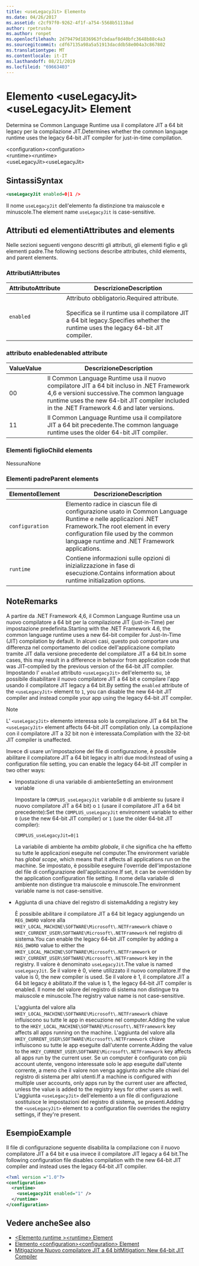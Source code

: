 ```yaml
---
title: <useLegacyJit> Elemento
ms.date: 04/26/2017
ms.assetid: c2cf97f0-9262-4f1f-a754-5568b51110ad
author: rpetrusha
ms.author: ronpet
ms.openlocfilehash: 2d79479d1836963fcbdaaf8d40bfc3648b88c4a3
ms.sourcegitcommit: cdf67135a98a5a51913dacddb58e004a3c867802
ms.translationtype: MT
ms.contentlocale: it-IT
ms.lasthandoff: 08/21/2019
ms.locfileid: "69663403"
---
```

# <a name="uselegacyjit-element"></a><span data-ttu-id="dc7bb-102">Elemento \<useLegacyJit></span><span class="sxs-lookup"><span data-stu-id="dc7bb-102">\<useLegacyJit> Element</span></span>

<span data-ttu-id="dc7bb-103">Determina se Common Language Runtime usa il compilatore JIT a 64 bit legacy per la compilazione JIT.</span><span class="sxs-lookup"><span data-stu-id="dc7bb-103">Determines whether the common language runtime uses the legacy 64-bit JIT compiler for just-in-time compilation.</span></span>  
  
<span data-ttu-id="dc7bb-104">\<configuration></span><span class="sxs-lookup"><span data-stu-id="dc7bb-104">\<configuration></span></span>  
<span data-ttu-id="dc7bb-105">\<runtime></span><span class="sxs-lookup"><span data-stu-id="dc7bb-105">\<runtime></span></span>  
<span data-ttu-id="dc7bb-106">\<useLegacyJit></span><span class="sxs-lookup"><span data-stu-id="dc7bb-106">\<useLegacyJit></span></span>
  
## <a name="syntax"></a><span data-ttu-id="dc7bb-107">Sintassi</span><span class="sxs-lookup"><span data-stu-id="dc7bb-107">Syntax</span></span>  
  
```xml
<useLegacyJit enabled=0|1 />
```

<span data-ttu-id="dc7bb-108">Il nome `useLegacyJit` dell'elemento fa distinzione tra maiuscole e minuscole.</span><span class="sxs-lookup"><span data-stu-id="dc7bb-108">The element name `useLegacyJit` is case-sensitive.</span></span>
  
## <a name="attributes-and-elements"></a><span data-ttu-id="dc7bb-109">Attributi ed elementi</span><span class="sxs-lookup"><span data-stu-id="dc7bb-109">Attributes and elements</span></span>

<span data-ttu-id="dc7bb-110">Nelle sezioni seguenti vengono descritti gli attributi, gli elementi figlio e gli elementi padre.</span><span class="sxs-lookup"><span data-stu-id="dc7bb-110">The following sections describe attributes, child elements, and parent elements.</span></span>  
  
### <a name="attributes"></a><span data-ttu-id="dc7bb-111">Attributi</span><span class="sxs-lookup"><span data-stu-id="dc7bb-111">Attributes</span></span>  
  
| <span data-ttu-id="dc7bb-112">Attributo</span><span class="sxs-lookup"><span data-stu-id="dc7bb-112">Attribute</span></span> | <span data-ttu-id="dc7bb-113">Descrizione</span><span class="sxs-lookup"><span data-stu-id="dc7bb-113">Description</span></span>                                                                                   |  
| --------- | --------------------------------------------------------------------------------------------- |  
| `enabled` | <span data-ttu-id="dc7bb-114">Attributo obbligatorio.</span><span class="sxs-lookup"><span data-stu-id="dc7bb-114">Required attribute.</span></span><br><br><span data-ttu-id="dc7bb-115">Specifica se il runtime usa il compilatore JIT a 64 bit legacy.</span><span class="sxs-lookup"><span data-stu-id="dc7bb-115">Specifies whether the runtime uses the legacy 64-bit JIT compiler.</span></span> |  
  
### <a name="enabled-attribute"></a><span data-ttu-id="dc7bb-116">attributo enabled</span><span class="sxs-lookup"><span data-stu-id="dc7bb-116">enabled attribute</span></span>  
  
| <span data-ttu-id="dc7bb-117">Value</span><span class="sxs-lookup"><span data-stu-id="dc7bb-117">Value</span></span> | <span data-ttu-id="dc7bb-118">Descrizione</span><span class="sxs-lookup"><span data-stu-id="dc7bb-118">Description</span></span>                                                                                                         |  
| ----- | ------------------------------------------------------------------------------------------------------------------- |  
| <span data-ttu-id="dc7bb-119">0</span><span class="sxs-lookup"><span data-stu-id="dc7bb-119">0</span></span>     | <span data-ttu-id="dc7bb-120">Il Common Language Runtime usa il nuovo compilatore JIT a 64 bit incluso in .NET Framework 4,6 e versioni successive.</span><span class="sxs-lookup"><span data-stu-id="dc7bb-120">The common language runtime uses the new 64-bit JIT compiler included in the .NET Framework 4.6 and later versions.</span></span> |  
| <span data-ttu-id="dc7bb-121">1</span><span class="sxs-lookup"><span data-stu-id="dc7bb-121">1</span></span>     | <span data-ttu-id="dc7bb-122">Il Common Language Runtime usa il compilatore JIT a 64 bit precedente.</span><span class="sxs-lookup"><span data-stu-id="dc7bb-122">The common language runtime uses the older 64-bit JIT compiler.</span></span>                                                     |  
  
### <a name="child-elements"></a><span data-ttu-id="dc7bb-123">Elementi figlio</span><span class="sxs-lookup"><span data-stu-id="dc7bb-123">Child elements</span></span>

<span data-ttu-id="dc7bb-124">Nessuna</span><span class="sxs-lookup"><span data-stu-id="dc7bb-124">None</span></span>
  
### <a name="parent-elements"></a><span data-ttu-id="dc7bb-125">Elementi padre</span><span class="sxs-lookup"><span data-stu-id="dc7bb-125">Parent elements</span></span>  
  
| <span data-ttu-id="dc7bb-126">Elemento</span><span class="sxs-lookup"><span data-stu-id="dc7bb-126">Element</span></span>         | <span data-ttu-id="dc7bb-127">Descrizione</span><span class="sxs-lookup"><span data-stu-id="dc7bb-127">Description</span></span>                                                                                                       |  
| --------------- | ----------------------------------------------------------------------------------------------------------------- |  
| `configuration` | <span data-ttu-id="dc7bb-128">Elemento radice in ciascun file di configurazione usato in Common Language Runtime e nelle applicazioni .NET Framework.</span><span class="sxs-lookup"><span data-stu-id="dc7bb-128">The root element in every configuration file used by the common language runtime and .NET Framework applications.</span></span> |  
| `runtime`       | <span data-ttu-id="dc7bb-129">Contiene informazioni sulle opzioni di inizializzazione in fase di esecuzione.</span><span class="sxs-lookup"><span data-stu-id="dc7bb-129">Contains information about runtime initialization options.</span></span>                                                        |  
  
## <a name="remarks"></a><span data-ttu-id="dc7bb-130">Note</span><span class="sxs-lookup"><span data-stu-id="dc7bb-130">Remarks</span></span>  

<span data-ttu-id="dc7bb-131">A partire da .NET Framework 4,6, il Common Language Runtime usa un nuovo compilatore a 64 bit per la compilazione JIT (just-in-Time) per impostazione predefinita.</span><span class="sxs-lookup"><span data-stu-id="dc7bb-131">Starting with the .NET Framework 4.6, the common language runtime uses a new 64-bit compiler for Just-In-Time (JIT) compilation by default.</span></span> <span data-ttu-id="dc7bb-132">In alcuni casi, questo può comportare una differenza nel comportamento del codice dell'applicazione compilato tramite JIT dalla versione precedente del compilatore JIT a 64 bit.</span><span class="sxs-lookup"><span data-stu-id="dc7bb-132">In some cases, this may result in a difference in behavior from application code that was JIT-compiled by the previous version of the 64-bit JIT compiler.</span></span> <span data-ttu-id="dc7bb-133">Impostando l' `enabled` attributo `<useLegacyJit>` dell'elemento su, `1`è possibile disabilitare il nuovo compilatore JIT a 64 bit e compilare l'app usando il compilatore JIT legacy a 64 bit.</span><span class="sxs-lookup"><span data-stu-id="dc7bb-133">By setting the `enabled` attribute of the `<useLegacyJit>` element to `1`, you can disable the new 64-bit JIT compiler and instead compile your app using the legacy 64-bit JIT compiler.</span></span>  
  
> [!NOTE]
> <span data-ttu-id="dc7bb-134">L' `<useLegacyJit>` elemento interessa solo la compilazione JIT a 64 bit.</span><span class="sxs-lookup"><span data-stu-id="dc7bb-134">The `<useLegacyJit>` element affects 64-bit JIT compilation only.</span></span> <span data-ttu-id="dc7bb-135">La compilazione con il compilatore JIT a 32 bit non è interessata.</span><span class="sxs-lookup"><span data-stu-id="dc7bb-135">Compilation with the 32-bit JIT compiler is unaffected.</span></span>  
  
<span data-ttu-id="dc7bb-136">Invece di usare un'impostazione del file di configurazione, è possibile abilitare il compilatore JIT a 64 bit legacy in altri due modi:</span><span class="sxs-lookup"><span data-stu-id="dc7bb-136">Instead of using a configuration file setting, you can enable the legacy 64-bit JIT compiler in two other ways:</span></span>  
  
- <span data-ttu-id="dc7bb-137">Impostazione di una variabile di ambiente</span><span class="sxs-lookup"><span data-stu-id="dc7bb-137">Setting an environment variable</span></span>

  <span data-ttu-id="dc7bb-138">Impostare la `COMPLUS_useLegacyJit` variabile `0` di ambiente su (usare il nuovo compilatore JIT a 64 bit) o `1` (usare il compilatore JIT a 64 bit precedente):</span><span class="sxs-lookup"><span data-stu-id="dc7bb-138">Set the `COMPLUS_useLegacyJit` environment variable to either `0` (use the new 64-bit JIT compiler) or `1` (use the older 64-bit JIT compiler):</span></span>
  
  ```  
  COMPLUS_useLegacyJit=0|1  
  ```  
  
  <span data-ttu-id="dc7bb-139">La variabile di ambiente ha *ambito globale*, il che significa che ha effetto su tutte le applicazioni eseguite nel computer.</span><span class="sxs-lookup"><span data-stu-id="dc7bb-139">The environment variable has *global scope*, which means that it affects all applications run on the machine.</span></span> <span data-ttu-id="dc7bb-140">Se impostato, è possibile eseguire l'override dell'impostazione del file di configurazione dell'applicazione.</span><span class="sxs-lookup"><span data-stu-id="dc7bb-140">If set, it can be overridden by the application configuration file setting.</span></span> <span data-ttu-id="dc7bb-141">Il nome della variabile di ambiente non distingue tra maiuscole e minuscole.</span><span class="sxs-lookup"><span data-stu-id="dc7bb-141">The environment variable name is not case-sensitive.</span></span>
  
- <span data-ttu-id="dc7bb-142">Aggiunta di una chiave del registro di sistema</span><span class="sxs-lookup"><span data-stu-id="dc7bb-142">Adding a registry key</span></span>

  <span data-ttu-id="dc7bb-143">È possibile abilitare il compilatore JIT a 64 bit legacy aggiungendo un `REG_DWORD` valore alla `HKEY_LOCAL_MACHINE\SOFTWARE\Microsoft\.NETFramework` chiave o `HKEY_CURRENT_USER\SOFTWARE\Microsoft\.NETFramework` nel registro di sistema.</span><span class="sxs-lookup"><span data-stu-id="dc7bb-143">You can enable the legacy 64-bit JIT compiler by adding a `REG_DWORD` value to either the `HKEY_LOCAL_MACHINE\SOFTWARE\Microsoft\.NETFramework` or `HKEY_CURRENT_USER\SOFTWARE\Microsoft\.NETFramework` key in the registry.</span></span> <span data-ttu-id="dc7bb-144">Il valore è denominato `useLegacyJit`.</span><span class="sxs-lookup"><span data-stu-id="dc7bb-144">The value is named `useLegacyJit`.</span></span> <span data-ttu-id="dc7bb-145">Se il valore è 0, viene utilizzato il nuovo compilatore.</span><span class="sxs-lookup"><span data-stu-id="dc7bb-145">If the value is 0, the new compiler is used.</span></span> <span data-ttu-id="dc7bb-146">Se il valore è 1, il compilatore JIT a 64 bit legacy è abilitato.</span><span class="sxs-lookup"><span data-stu-id="dc7bb-146">If the value is 1, the legacy 64-bit JIT compiler is enabled.</span></span> <span data-ttu-id="dc7bb-147">Il nome del valore del registro di sistema non distingue tra maiuscole e minuscole.</span><span class="sxs-lookup"><span data-stu-id="dc7bb-147">The registry value name is not case-sensitive.</span></span>
  
  <span data-ttu-id="dc7bb-148">L'aggiunta del valore alla `HKEY_LOCAL_MACHINE\SOFTWARE\Microsoft\.NETFramework` chiave influiscono su tutte le app in esecuzione nel computer.</span><span class="sxs-lookup"><span data-stu-id="dc7bb-148">Adding the value to the `HKEY_LOCAL_MACHINE\SOFTWARE\Microsoft\.NETFramework` key affects all apps running on the machine.</span></span> <span data-ttu-id="dc7bb-149">L'aggiunta del valore alla `HKEY_CURRENT_USER\SOFTWARE\Microsoft\.NETFramework` chiave influiscono su tutte le app eseguite dall'utente corrente.</span><span class="sxs-lookup"><span data-stu-id="dc7bb-149">Adding the value to the `HKEY_CURRENT_USER\SOFTWARE\Microsoft\.NETFramework` key affects all apps run by the current user.</span></span> <span data-ttu-id="dc7bb-150">Se un computer è configurato con più account utente, vengono interessate solo le app eseguite dall'utente corrente, a meno che il valore non venga aggiunto anche alle chiavi del registro di sistema per altri utenti.</span><span class="sxs-lookup"><span data-stu-id="dc7bb-150">If a machine is configured with multiple user accounts, only apps run by the current user are affected, unless the value is added to the registry keys for other users as well.</span></span> <span data-ttu-id="dc7bb-151">L'aggiunta `<useLegacyJit>` dell'elemento a un file di configurazione sostituisce le impostazioni del registro di sistema, se presenti.</span><span class="sxs-lookup"><span data-stu-id="dc7bb-151">Adding the `<useLegacyJit>` element to a configuration file overrides the registry settings, if they're present.</span></span>  
  
## <a name="example"></a><span data-ttu-id="dc7bb-152">Esempio</span><span class="sxs-lookup"><span data-stu-id="dc7bb-152">Example</span></span>  

<span data-ttu-id="dc7bb-153">Il file di configurazione seguente disabilita la compilazione con il nuovo compilatore JIT a 64 bit e usa invece il compilatore JIT legacy a 64 bit.</span><span class="sxs-lookup"><span data-stu-id="dc7bb-153">The following configuration file disables compilation with the new 64-bit JIT compiler and instead uses the legacy 64-bit JIT compiler.</span></span>  
  
```xml  
<?xml version ="1.0"?>  
<configuration>  
  <runtime>  
    <useLegacyJit enabled="1" />  
  </runtime>  
</configuration>  
```  
  
## <a name="see-also"></a><span data-ttu-id="dc7bb-154">Vedere anche</span><span class="sxs-lookup"><span data-stu-id="dc7bb-154">See also</span></span>

- [<span data-ttu-id="dc7bb-155">\<Elemento runtime ></span><span class="sxs-lookup"><span data-stu-id="dc7bb-155">\<runtime> Element</span></span>](runtime-element.md)
- [<span data-ttu-id="dc7bb-156">Elemento \<configuration></span><span class="sxs-lookup"><span data-stu-id="dc7bb-156">\<configuration> Element</span></span>](../configuration-element.md)
- [<span data-ttu-id="dc7bb-157">Mitigazione Nuovo compilatore JIT a 64 bit</span><span class="sxs-lookup"><span data-stu-id="dc7bb-157">Mitigation: New 64-bit JIT Compiler</span></span>](../../../migration-guide/mitigation-new-64-bit-jit-compiler.md)
